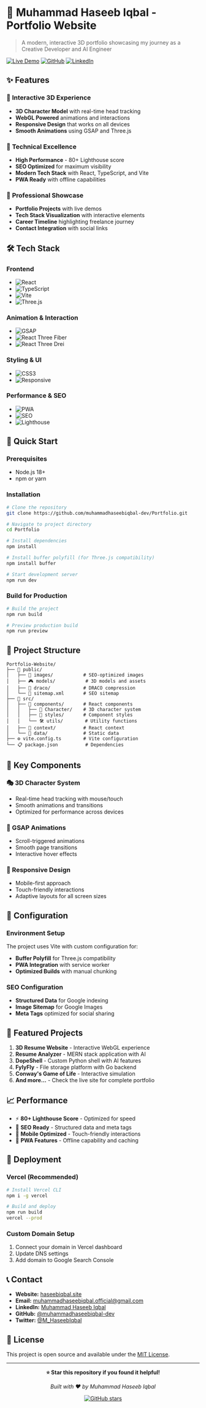 # 🚀 Muhammad Haseeb Iqbal - Portfolio Website

> A modern, interactive 3D portfolio showcasing my journey as a Creative Developer and AI Engineer

[![Live Demo](https://img.shields.io/badge/Live%20Demo-haseebiqbal.site-blue?style=for-the-badge&logo=vercel)](https://haseebiqbal.site)
[![GitHub](https://img.shields.io/badge/GitHub-Portfolio-black?style=for-the-badge&logo=github)](https://github.com/muhammadhaseebiqbal-dev)
[![LinkedIn](https://img.shields.io/badge/LinkedIn-Connect-0077B5?style=for-the-badge&logo=linkedin)](https://www.linkedin.com/in/muhammadhaseebiqbal)

## ✨ Features

### 🎨 **Interactive 3D Experience**
- **3D Character Model** with real-time head tracking
- **WebGL Powered** animations and interactions
- **Responsive Design** that works on all devices
- **Smooth Animations** using GSAP and Three.js

### 🔧 **Technical Excellence**
- **High Performance** - 80+ Lighthouse score
- **SEO Optimized** for maximum visibility
- **Modern Tech Stack** with React, TypeScript, and Vite
- **PWA Ready** with offline capabilities

### 🎯 **Professional Showcase**
- **Portfolio Projects** with live demos
- **Tech Stack Visualization** with interactive elements
- **Career Timeline** highlighting freelance journey
- **Contact Integration** with social links

## 🛠️ Tech Stack

### **Frontend**
- ![React](https://img.shields.io/badge/React-18-61DAFB?style=flat-square&logo=react)
- ![TypeScript](https://img.shields.io/badge/TypeScript-5-3178C6?style=flat-square&logo=typescript)
- ![Vite](https://img.shields.io/badge/Vite-5-646CFF?style=flat-square&logo=vite)
- ![Three.js](https://img.shields.io/badge/Three.js-3D-000000?style=flat-square&logo=three.js)

### **Animation & Interaction**
- ![GSAP](https://img.shields.io/badge/GSAP-Animations-88CE02?style=flat-square)
- ![React Three Fiber](https://img.shields.io/badge/R3F-3D%20React-purple?style=flat-square)
- ![React Three Drei](https://img.shields.io/badge/Drei-Helpers-orange?style=flat-square)

### **Styling & UI**
- ![CSS3](https://img.shields.io/badge/CSS3-Modern-1572B6?style=flat-square&logo=css3)
- ![Responsive](https://img.shields.io/badge/Design-Responsive-green?style=flat-square)

### **Performance & SEO**
- ![PWA](https://img.shields.io/badge/PWA-Ready-5A0FC8?style=flat-square)
- ![SEO](https://img.shields.io/badge/SEO-Optimized-4285F4?style=flat-square&logo=google)
- ![Lighthouse](https://img.shields.io/badge/Lighthouse-80+-FF6B35?style=flat-square)

## 🚀 Quick Start

### **Prerequisites**
- Node.js 18+ 
- npm or yarn

### **Installation**

```bash
# Clone the repository
git clone https://github.com/muhammadhaseebiqbal-dev/Portfolio.git

# Navigate to project directory
cd Portfolio

# Install dependencies
npm install

# Install buffer polyfill (for Three.js compatibility)
npm install buffer

# Start development server
npm run dev
```

### **Build for Production**

```bash
# Build the project
npm run build

# Preview production build
npm run preview
```

## 📁 Project Structure

```
Portfolio-Website/
├── 📁 public/
│   ├── 🎯 images/           # SEO-optimized images
│   ├── 🎮 models/           # 3D models and assets
│   ├── 🔧 draco/            # DRACO compression
│   └── 📄 sitemap.xml       # SEO sitemap
├── 📁 src/
│   ├── 📁 components/       # React components
│   │   ├── 🎨 Character/    # 3D character system
│   │   ├── 🎯 styles/       # Component styles
│   │   └── 🛠️ utils/        # Utility functions
│   ├── 📁 context/          # React context
│   └── 📁 data/             # Static data
├── ⚙️ vite.config.ts        # Vite configuration
└── 📋 package.json          # Dependencies
```

## 🎯 Key Components

### **🎭 3D Character System**
- Real-time head tracking with mouse/touch
- Smooth animations and transitions
- Optimized for performance across devices

### **🚀 GSAP Animations**
- Scroll-triggered animations
- Smooth page transitions
- Interactive hover effects

### **📱 Responsive Design**
- Mobile-first approach
- Touch-friendly interactions
- Adaptive layouts for all screen sizes

## 🔧 Configuration

### **Environment Setup**
The project uses Vite with custom configuration for:
- **Buffer Polyfill** for Three.js compatibility
- **PWA Integration** with service worker
- **Optimized Builds** with manual chunking

### **SEO Configuration**
- **Structured Data** for Google indexing
- **Image Sitemap** for Google Images
- **Meta Tags** optimized for social sharing

## 🌟 Featured Projects

1. **3D Resume Website** - Interactive WebGL experience
2. **Resume Analyzer** - MERN stack application with AI
3. **DopeShell** - Custom Python shell with AI features
4. **FylyFly** - File storage platform with Go backend
5. **Conway's Game of Life** - Interactive simulation
6. **And more...** - Check the live site for complete portfolio

## 📈 Performance

- ⚡ **80+ Lighthouse Score** - Optimized for speed
- 🎯 **SEO Ready** - Structured data and meta tags
- 📱 **Mobile Optimized** - Touch-friendly interactions
- 🔄 **PWA Features** - Offline capability and caching

## 🚀 Deployment

### **Vercel (Recommended)**
```bash
# Install Vercel CLI
npm i -g vercel

# Build and deploy
npm run build
vercel --prod
```

### **Custom Domain Setup**
1. Connect your domain in Vercel dashboard
2. Update DNS settings
3. Add domain to Google Search Console

## 📞 Contact

- **Website:** [haseebiqbal.site](https://haseebiqbal.site)
- **Email:** muhammadhaseebiqbal.official@gmail.com
- **LinkedIn:** [Muhammad Haseeb Iqbal](https://www.linkedin.com/in/muhammadhaseebiqbal)
- **GitHub:** [@muhammadhaseebiqbal-dev](https://github.com/muhammadhaseebiqbal-dev)
- **Twitter:** [@M_HaseebIqbal](https://x.com/M_HaseebIqbal)

## 📄 License

This project is open source and available under the [MIT License](LICENSE).

---

<div align="center">

**⭐ Star this repository if you found it helpful!**

*Built with ❤️ by Muhammad Haseeb Iqbal*

[![GitHub stars](https://img.shields.io/github/stars/muhammadhaseebiqbal-dev/Portfolio-Website?style=social)](https://github.com/muhammadhaseebiqbal-dev/Portfolio-Website)

</div>